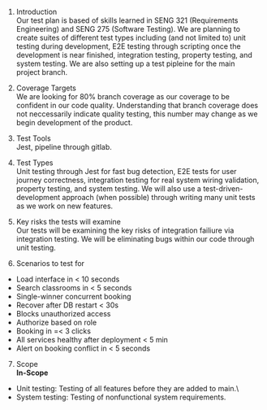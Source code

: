 1. Introduction\
Our test plan is based of skills learned in SENG 321 (Requirements Engineering) and SENG 275 (Software Testing). We are planning to create suites of different test types including (and not limited to) unit testing during development, E2E testing through scripting once the development is near finished, integration testing, property testing, and system testing. We are also setting up a test pipleine for the main project branch.

2. Coverage Targets\
 We are looking for 80% branch coverage as our coverage to be confident in our code quality. Understanding that branch coverage does not neccessarily indicate quality testing, this number may change as we begin development of the product.

3. Test Tools\
 Jest, pipeline through gitlab.

4. Test Types\
 Unit testing through Jest for fast bug detection, E2E tests for user journey correctness, integration testing for real system wiring validation, property testing, and system testing. We will also use a test-driven-development approach (when possible) through writing many unit tests as we work on new features.

5. Key risks the tests will examine\
 Our tests will be examining the key risks of integration failiure via integration testing. We will be eliminating bugs within our code through unit testing.

6. Scenarios to test for
- Load interface in < 10 seconds
- Search classrooms in < 5 seconds
- Single-winner concurrent booking
- Recover after DB restart < 30s
- Blocks unauthorized access
- Authorize based on role
- Booking in =< 3 clicks
- All services healthy after deployment < 5 min
- Alert on booking conflict in < 5 seconds

7. Scope\
**In-Scope**
- Unit testing: Testing of all features before they are added to main.\
- System testing: Testing of nonfunctional system requirements. 







